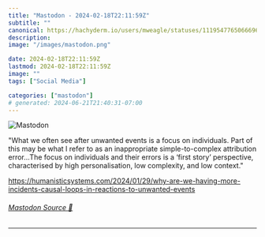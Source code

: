 ```yaml
---
title: "Mastodon - 2024-02-18T22:11:59Z"
subtitle: ""
canonical: https://hachyderm.io/users/mweagle/statuses/111954776506669644
description:
image: "/images/mastodon.png"

date: 2024-02-18T22:11:59Z
lastmod: 2024-02-18T22:11:59Z
image: ""
tags: ["Social Media"]

categories: ["mastodon"]
# generated: 2024-06-21T21:40:31-07:00
---
```

![Mastodon](/images/mastodon.png)

<p>&quot;What we often see after unwanted events is a focus on individuals. Part of this may be what I refer to as an inappropriate simple-to-complex attribution error...The focus on individuals and their errors is a ‘first story’ perspective, characterised by high personalisation, low complexity, and low context.&quot;</p><p><a href="https://humanisticsystems.com/2024/01/29/why-are-we-having-more-incidents-causal-loops-in-reactions-to-unwanted-events" target="_blank" rel="nofollow noopener noreferrer" translate="no"><span class="invisible">https://</span><span class="ellipsis">humanisticsystems.com/2024/01/</span><span class="invisible">29/why-are-we-having-more-incidents-causal-loops-in-reactions-to-unwanted-events</span></a></p>


###### [Mastodon Source 🐘](https://hachyderm.io/@mweagle/111954776506669644)

___
